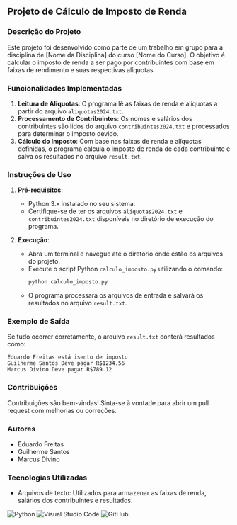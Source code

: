 ## Projeto de Cálculo de Imposto de Renda


### Descrição do Projeto

Este projeto foi desenvolvido como parte de um trabalho em grupo para a disciplina de [Nome da Disciplina] do curso [Nome do Curso]. O objetivo é calcular o imposto de renda a ser pago por contribuintes com base em faixas de rendimento e suas respectivas alíquotas.

### Funcionalidades Implementadas

1. **Leitura de Aliquotas**: O programa lê as faixas de renda e alíquotas a partir do arquivo `aliquotas2024.txt`.
2. **Processamento de Contribuintes**: Os nomes e salários dos contribuintes são lidos do arquivo `contribuintes2024.txt` e processados para determinar o imposto devido.
3. **Cálculo do Imposto**: Com base nas faixas de renda e alíquotas definidas, o programa calcula o imposto de renda de cada contribuinte e salva os resultados no arquivo `result.txt`.

### Instruções de Uso

1. **Pré-requisitos**:
   - Python 3.x instalado no seu sistema.
   - Certifique-se de ter os arquivos `aliquotas2024.txt` e `contribuintes2024.txt` disponíveis no diretório de execução do programa.

2. **Execução**:
   - Abra um terminal e navegue até o diretório onde estão os arquivos do projeto.
   - Execute o script Python `calculo_imposto.py` utilizando o comando:
     ```bash
     python calculo_imposto.py
     ```
   - O programa processará os arquivos de entrada e salvará os resultados no arquivo `result.txt`.

### Exemplo de Saída

Se tudo ocorrer corretamente, o arquivo `result.txt` conterá resultados como:

```
Eduardo Freitas está isento de imposto
Guilherme Santos Deve pagar R$1234.56
Marcus Divino Deve pagar R$789.12
```

### Contribuições

Contribuições são bem-vindas! Sinta-se à vontade para abrir um pull request com melhorias ou correções.

### Autores

- Eduardo Freitas
- Guilherme Santos
- Marcus Divino

### Tecnologias Utilizadas

- Arquivos de texto: Utilizados para armazenar as faixas de renda, salários dos contribuintes e resultados.
  
![Python](https://img.shields.io/badge/Python-14354C?style=for-the-badge&logo=python&logoColor=white)
![Visual Studio Code](https://img.shields.io/badge/Visual_Studio_Code-0078D4?style=for-the-badge&logo=visual%20studio%20code&logoColor=white)
![GitHub](https://img.shields.io/badge/GitHub-100000?style=for-the-badge&logo=github&logoColor=white)
